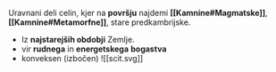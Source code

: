 Uravnani deli celin, kjer na **površju** najdemi **[[Kamnine#Magmatske]]**, **[[Kamnine#Metamorfne]]**, stare predkambrijske.
- Iz **najstarejših obdobji** Zemlje.
- vir **rudnega** in **energetskega** **bogastva**
- konveksen (izbočen)
![[scit.svg]]

